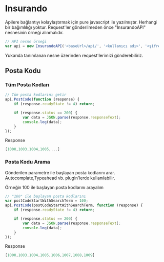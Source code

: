 # Insurando

Apilere bağlantıyı kolaylaştırmak için pure javascript ile yazılmıştır. Herhangi bir bağımlılığı yoktur.
Request'ler gönderilmeden önce "InsurandoAPI" nesnesinin örneği alınmalıdır.
``` js
// API nesne örneği   
var api = new InsurandoAPI('<baseUrl>/api/', '<kullanıcı adı>', '<şifre>');
```
Yukarıda tanımlanan nesne üzerinden request'lerimizi gönderebiliriz.
## Posta Kodu
### Tüm Posta Kodları
``` js
// Tüm posta kodlarını getir   
api.PostCode(function (response) {
    if (response.readyState != 4) return;

    if (response.status == 200) {
        var data = JSON.parse(response.responseText);
        console.log(data);
    }
});
```
Response
``` js
[1000,1003,1004,1005,...]
```
### Posta Kodu Arama
Gönderilen parametre ile başlayan posta kodlarını arar. Autocomplate,Typeahead vb. plugin'lerde kullanılabilir.

Örneğin 100 ile başlayan posta kodlarını arayalım
``` js
// "100" ile başlayan posta kodlarını   
var postCodeStartWithSearchTerm = 100;
api.PostCode(postCodeStartWithSearchTerm, function (response) {
    if (response.readyState != 4) return;

    if (response.status == 200) {
        var data = JSON.parse(response.responseText);
        console.log(data);
    }
});
```
Response
``` js
[1000,1003,1004,1005,1006,1007,1008,1009]
```


